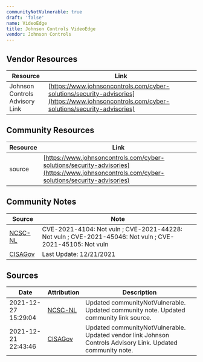 ```yaml
---
communityNotVulnerable: true
draft: 'false'
name: VideoEdge
title: Johnson Controls VideoEdge
vendor: Johnson Controls
---
```


## Vendor Resources
| Resource | Link |
| --- | --- |
| Johnson Controls Advisory Link | [https://www.johnsoncontrols.com/cyber-solutions/security-advisories](https://www.johnsoncontrols.com/cyber-solutions/security-advisories) |

## Community Resources
| Resource | Link |
| --- | --- |
| source | [https://www.johnsoncontrols.com/cyber-solutions/security-advisories](https://www.johnsoncontrols.com/cyber-solutions/security-advisories) |

## Community Notes
| Source | Note |
| --- | --- |
| [NCSC-NL](https://github.com/NCSC-NL/log4shell/blob/main/software/README.md) | CVE-2021-4104: Not vuln ; CVE-2021-44228: Not vuln ; CVE-2021-45046: Not vuln ; CVE-2021-45105: Not vuln </ul> |
| [CISAGov](https://raw.githubusercontent.com/cisagov/log4j-affected-db/develop/README.md) | Last Update: 12/21/2021 |

## Sources
| Date | Attribution | Description |
| --- | --- | --- |
| 2021-12-27 15:29:04 | [NCSC-NL](https://github.com/NCSC-NL/log4shell/blob/main/software/README.md) | Updated communityNotVulnerable. Updated community note. Updated community link source.  |
| 2021-12-21 22:43:46 | [CISAGov](https://raw.githubusercontent.com/cisagov/log4j-affected-db/develop/README.md) | Updated communityNotVulnerable. Updated vendor link Johnson Controls Advisory Link. Updated community note.  |
